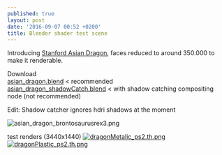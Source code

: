 ```yaml
---
published: true
layout: post
date: '2016-09-07 00:52 +0200'
title: Blender shader test scene
---
```

Introducing [Stanford Asian Dragon](http://graphics.stanford.edu/data/3Dscanrep/), faces reduced to around 350.000 to make it renderable.

Download  
[asian_dragon.blend]({{site.baseurl}}/blends/asian_dragon_hires.blend.zip) < recommended  
[asian_dragon_shadowCatch.blend]({{site.baseurl}}/blends/asian_dragon_hires_shadowCatch.blend.zip) < with shadow catching compositing node (not recommended)

Edit: Shadow catcher ignores hdri shadows at the moment

![asian_dragon_brontosaurusrex3.png]({{site.baseurl}}/media/asian_dragon_brontosaurusrex3.png)

test renders (3440x1440)
[![dragonMetalic_ps2.th.png](https://cdn.scrot.moe/images/2016/09/07/dragonMetalic_ps2.th.png)](https://cdn.scrot.moe/images/2016/09/07/dragonMetalic_ps2.png)
[![dragonPlastic_ps2.th.png](https://cdn.scrot.moe/images/2016/09/07/dragonPlastic_ps2.th.png)](https://cdn.scrot.moe/images/2016/09/07/dragonPlastic_ps2.png)

